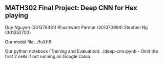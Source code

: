 ## MATH302 Final Project: Deep CNN for Hex playing

Duy Nguyen (301379431)
Khushwant Parmar (301370994)
Stephen Ng (301352700)

Our model file: ./full.h5

Our python notebook (Training and Evaluation): ./deep-cnn.ipynb - Omit the first 2 cells if not running on Google Colab

